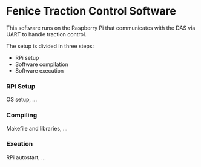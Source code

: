 # Fenice Traction Control Software
This software runs on the Raspberry Pi that communicates with the DAS via UART to handle traction control.

The setup is divided in three steps:

- RPi setup
- Software compilation
- Software execution


### RPi Setup
OS setup, ...

### Compiling
Makefile and libraries, ...

### Exeution
RPi autostart, ...